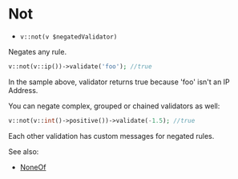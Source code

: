 # Not

- `v::not(v $negatedValidator)`

Negates any rule.

```php
v::not(v::ip())->validate('foo'); //true
```

In the sample above, validator returns true because 'foo' isn't an IP Address.

You can negate complex, grouped or chained validators as well:

```php
v::not(v::int()->positive())->validate(-1.5); //true
```

Each other validation has custom messages for negated rules.

See also:

  * [NoneOf](NoneOf.md)
